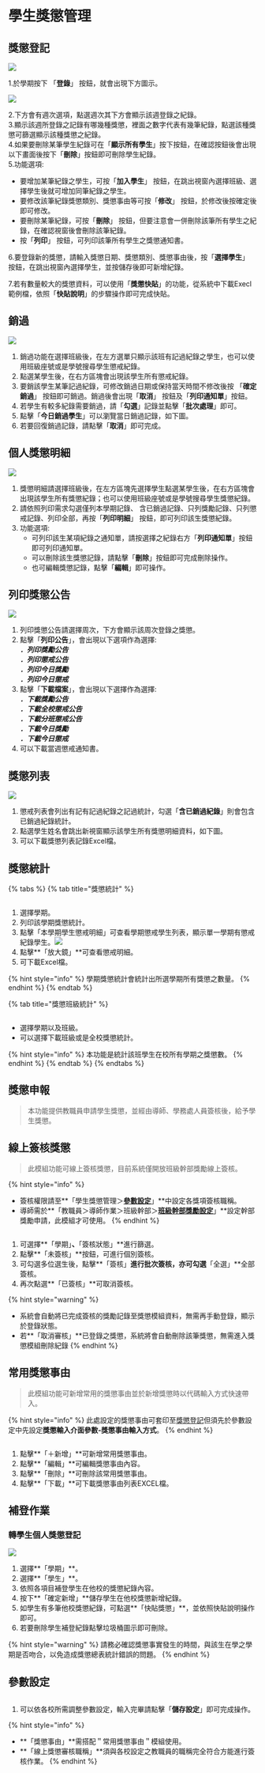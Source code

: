 # 學生獎懲管理

## 獎懲登記

![](../.gitbook/assets/reward-single.png)

1.於學期按下 「**登錄**」 按鈕，就會出現下方圖示。

![](../.gitbook/assets/reward\&punishment\_record2.png)

2.下方會有週次選項，點選週次其下方會顯示該週登錄之紀錄。\
3.顯示該週所登錄之記錄有哪幾種獎懲，裡面之數字代表有幾筆紀錄，點選該種獎懲可篩選顯示該種獎懲之紀錄。\
4.如果要刪除某筆學生紀錄可在「**顯示所有學生**」按下按鈕，在確認按鈕後會出現以下畫面後按下「**刪除**」按鈕即可刪除學生紀錄。 <img src="../.gitbook/assets/reward&#x26;punishment_record3.png" alt="" data-size="original"> \
5.功能選項:

* 要增加某筆紀錄之學生，可按「**加入學生**」 按鈕，在跳出視窗內選擇班級、選擇學生後就可增加同筆紀錄之學生。
* 要修改該筆紀錄獎懲類別、獎懲事由等可按「**修改**」 按鈕，於修改後按確定後即可修改。
* 要刪除某筆紀錄，可按「**刪除**」 按鈕，但要注意會一併刪除該筆所有學生之紀錄，在確認視窗後會刪除該筆紀錄。
* 按「**列印**」 按鈕，可列印該筆所有學生之獎懲通知書。

6.要登錄新的獎懲，請輸入獎懲日期、獎懲類別、獎懲事由後，按「**選擇學生**」 按鈕，在跳出視窗內選擇學生，並按儲存後即可新增紀錄。

7.若有數量較大的獎懲資料，可以使用「**獎懲快貼**」的功能，從系統中下載Execl範例檔，依照「**快貼說明**」的步驟操作即可完成快貼。

## 銷過

![](../.gitbook/assets/cancel\_punish.png)

1. 銷過功能在選擇班級後，在左方選單只顯示該班有記過紀錄之學生，也可以使用班級座號或是學號搜尋學生懲戒紀錄。
2. 點選某學生後，在右方區塊會出現該學生所有懲戒紀錄。
3. 要銷該學生某筆記過紀錄，可修改銷過日期或保持當天時間不修改後按 「**確定銷過**」 按鈕即可銷過。銷過後會出現「**取消**」 按鈕及「**列印通知單**」按鈕。
4. 若學生有較多紀錄需要銷過，請「**勾選**」記錄並點擊「**批次處理**」即可。
5. 點擊「**今日銷過學生**」可以瀏覽當日銷過記錄，如下圖。 <img src="../.gitbook/assets/cancel_punish2.png" alt="" data-size="original">&#x20;
6. 若要回復銷過記錄，請點擊「**取消**」即可完成。

## 個人獎懲明細

![](../.gitbook/assets/reward-detail.png)

1. 獎懲明細請選擇班級後，在左方區塊先選擇學生點選某學生後，在右方區塊會出現該學生所有獎懲紀錄；也可以使用班級座號或是學號搜尋學生獎懲紀錄。
2. 請依照列印需求勾選僅列本學期記錄、 含已銷過記錄、只列獎勵記錄、只列懲戒記錄、列印全部，再按「**列印明細**」 按鈕，即可列印該生獎懲紀錄。
3. 功能選項:
   * 可列印該生某項紀錄之通知單，請按選擇之紀錄右方「**列印通知單**」按鈕即可列印通知單。
   * 可以刪除該生獎懲記錄，請點擊「**刪除**」按鈕即可完成刪除操作。
   * 也可編輯獎懲記錄，點擊「**編輯**」即可操作。

## 列印獎懲公告

![](../.gitbook/assets/print\_reward\&punishment\_announcement.png)

1. 列印獎懲公告請選擇周次，下方會顯示該周次登錄之獎懲。
2. 點擊「**列印公告**」，會出現以下選項作為選擇:\
   _**．列印獎勵公告**_\
   _**．列印懲戒公告**_\
   _**．列印今日獎勵**_\
   _**．列印今日懲戒**_
3. 點擊「**下載檔案**」，會出現以下選擇作為選擇:\
   _**．下載獎勵公告**_\
   _**．下載全校懲戒公告**_\
   _**．下載分班懲戒公告**_\
   _**．下載今日獎勵**_\
   _**．下載今日懲戒**_
4. 可以下載當週懲戒通知書。

## 獎懲列表

![](../.gitbook/assets/punishment\_list.png)

1. 懲戒列表會列出有記有記過紀錄之記過統計，勾選「**含已銷過紀錄**」則會包含已銷過紀錄統計。
2. 點選學生姓名會跳出新視窗顯示該學生所有獎懲明細資料，如下圖。 <img src="../.gitbook/assets/punishment_list2.png" alt="" data-size="original">&#x20;
3. 可以下載獎懲列表記錄Excel檔。

## 獎懲統計

{% tabs %}
{% tab title="獎懲統計" %}
<div align="left">

<img src="../.gitbook/assets/reward-semester-count.png" alt="">

</div>

1. 選擇學期。
2. 列印該學期獎懲統計。
3. 點擊「本學期學生懲戒明細」可查看學期懲戒學生列表，顯示單一學期有懲戒紀錄學生。![](../.gitbook/assets/reward-semester-count2.png)
4. 點擊**「放大鏡」**可查看懲戒明細。
5. 可下載Excel檔。

{% hint style="info" %}
學期獎懲統計會統計出所選學期所有獎懲之數量。
{% endhint %}
{% endtab %}

{% tab title="獎懲班級統計" %}
<div align="left">

<img src="../.gitbook/assets/reward&#x26;punishment_statistics2.png" alt="">

</div>

* 選擇學期以及班級。
* 可以選擇下載班級或是全校獎懲統計。

{% hint style="info" %}
本功能是統計該班學生在校所有學期之獎懲數。
{% endhint %}
{% endtab %}
{% endtabs %}

## 獎懲申報

> 本功能提供教職員申請學生獎懲，並經由導師、學務處人員簽核後，給予學生獎懲。

## 線上簽核獎懲

> 此模組功能可線上簽核獎懲，目前系統僅開放班級幹部獎勵線上簽核。

{% hint style="info" %}
* 簽核權限請至**「學生獎懲管理＞**[**參數設定**](sheng-guan-li.md#can-shu-she-ding)**」**中設定各獎項簽核職稱。
* 導師需於**「教職員＞導師作業＞班級幹部＞**[**班級幹部獎勵設定**](../jiao-1/zuo.md#ban-ji-gan-bu-jiang-li-she-ding)**」**設定幹部獎勵申請，此模組才可使用。
{% endhint %}

<figure><img src="../.gitbook/assets/online-check-reward.png" alt=""><figcaption></figcaption></figure>

1. 可選擇**「學期」**、**「簽核狀態」**進行篩選。
2. 點擊**「未簽核」**按鈕，可進行個別簽核。
3. 可勾選多位選生後，點擊**「簽核」**進行批次簽核，亦可勾選**「全選」**全部簽核。
4. 再次點選**「已簽核」**可取消簽核。

{% hint style="warning" %}
* 系統會自動將已完成簽核的獎勵記錄至獎懲模組資料，無需再手動登錄，顯示於登錄狀態。
* 若**「取消審核」**已登錄之獎懲，系統將會自動刪除該筆獎懲，無需進入獎懲模組刪除紀錄
{% endhint %}

## 常用獎懲事由

> 此模組功能可新增常用的獎懲事由並於新增獎懲時以代碼輸入方式快速帶入。

{% hint style="info" %}
此處設定的獎懲事由可套印至[獎懲登記](sheng-guan-li.md#jiang-cheng-deng-ji)但須先於參數設定中先設定**獎懲輸入介面參數-獎懲事由輸入方式**。
{% endhint %}

<figure><img src="../.gitbook/assets/reward-causation1.png" alt=""><figcaption></figcaption></figure>

1. 點擊**「＋新增」**可新增常用獎懲事由。
2. 點擊**「編輯」**可編輯獎懲事由內容。
3. 點擊**「刪除」**可刪除該常用獎懲事由。
4. 點擊**「下載」**可下載獎懲事由列表EXCEL檔。

## 補登作業

### 轉學生個人獎懲登記

![](../.gitbook/assets/reward-transaction-data.png)

1. 選擇**「學期」**。
2. 選擇**「學生」**。
3. 依照各項目補登學生在他校的獎懲紀錄內容。&#x20;
4. 按下**「確定新增」**儲存學生在他校獎懲新增紀錄。&#x20;
5. 如學生有多筆他校獎懲紀錄，可點選**「快貼獎懲」**，並依照快貼說明操作即可。
6. 若要刪除學生補登紀錄點擊垃圾桶圖示即可刪除。

{% hint style="warning" %}
請務必確認獎懲事實發生的時間，與該生在學之學期是否吻合，以免造成獎懲總表統計錯誤的問題。
{% endhint %}

## 參數設定

<figure><img src="../.gitbook/assets/absent-params (3).png" alt=""><figcaption></figcaption></figure>

1. 可以依各校所需調整參數設定，輸入完畢請點擊「**儲存設定**」即可完成操作。

{% hint style="info" %}
* **「獎懲事由」**需搭配＂常用獎懲事由＂模組使用。
* **「線上獎懲審核職稱」**須與各校設定之教職員的職稱完全符合方能進行簽核作業。
{% endhint %}
